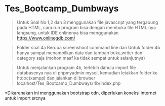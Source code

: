 # Tes_Bootcamp_Dumbways

> Untuk Soal No 1,2 dan 3 menggunakan file javascript yang tergabung pada HTML, cara run program bisa dengan membuka file HTML nya langsung.
  untuk IDE onlinenya bisa menggunakan https://www.onlinegdb.com/
  
> Folder soal 4a Berupa screenshoot command line dan Untuk folder 4b hanya sampai menampilkan data dan tambah buku,writer dan category saja (mohon maaf ka tidak sempat untuk selanjutnya)

> Untuk menjalankan program 4b, terlebih dahulu import file databasenya nya di phpmyadmin mysql, kemudian letakkan folder ke htdoc(xampp) dan jalankan di browser localhost/Tes_Bootcamp_Dumbways/4b/index.php

*Dikarenakan ini menggunakan bootstrap cdn, diperlukan koneksi internet untuk import srcnya
